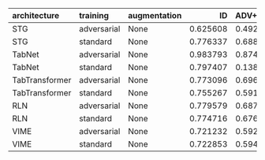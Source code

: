 | architecture   | training    | augmentation   |       ID |   ADV+CTR |      auc |   accuracy |   precision |   recall |      mcc |
|:---------------|:------------|:---------------|---------:|----------:|---------:|-----------:|------------:|---------:|---------:|
| STG            | adversarial | None           | 0.625608 |  0.492707 | 0.864524 |   0.875359 |   0.381463  | 0.626603 | 0.424439 |
| STG            | standard    | None           | 0.776337 |  0.688169 | 0.865793 |   0.782346 |   0.260495  | 0.775641 | 0.36081  |
| TabNet         | adversarial | None           | 0.983793 |  0.874878 | 0.834819 |   0.104083 |   0.0898186 | 0.983974 | 0.002955 |
| TabNet         | standard    | None           | 0.797407 |  0.138736 | 0.870354 |   0.776883 |   0.258585  | 0.796474 | 0.365166 |
| TabTransformer | adversarial | None           | 0.773096 |  0.696272 | 0.869378 |   0.794422 |   0.272316  | 0.772436 | 0.373328 |
| TabTransformer | standard    | None           | 0.755267 |  0.591572 | 0.873801 |   0.809661 |   0.286845  | 0.754808 | 0.383481 |
| RLN            | adversarial | None           | 0.779579 |  0.687844 | 0.866706 |   0.788959 |   0.267621  | 0.778846 | 0.37007  |
| RLN            | standard    | None           | 0.774716 |  0.676823 | 0.869486 |   0.795572 |   0.27381   | 0.774038 | 0.375525 |
| VIME           | adversarial | None           | 0.721232 |  0.592545 | 0.858083 |   0.817424 |   0.290803  | 0.719551 | 0.375877 |
| VIME           | standard    | None           | 0.722853 |  0.594165 | 0.865195 |   0.822887 |   0.298408  | 0.721154 | 0.384242 |

